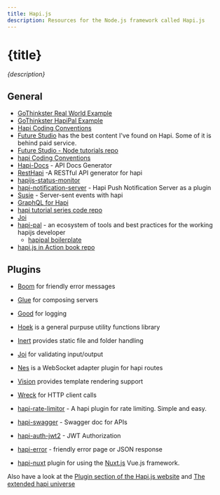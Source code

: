 ```yaml
---
title: Hapi.js
description: Resources for the Node.js framework called Hapi.js
---
```


# {title}

*{description}*


## General

* [GoThinkster Real World Example](https://github.com/gothinkster/hapijs-realworld-example-app)
* [GoThinkster HapiPal Example](https://github.com/devinivy/hapipal-realworld-example-app)
* [Hapi Coding Conventions](https://hapijs.com/styleguide)
* [Future Studio](https://futurestud.io) has the best content I've found on Hapi. Some of it is behind paid service.
* [Future Studio - Node tutorials repo](https://github.com/fs-opensource/nodejs-tutorials-hapi)
* [hapi Coding Conventions](https://github.com/hapijs/contrib/blob/master/Style.md)
* [Hapi-Docs](https://github.com/SurveyLegend/hapi-docs) - API Docs Generator
* [RestHapi](https://github.com/JKHeadley/rest-hapi) -A RESTful API generator for hapi
* [hapijs-status-monitor](https://github.com/ziyasal/hapijs-status-monitor)
* [hapi-notification-server](https://github.com/tectual/hapi-notification-server) - Hapi Push Notification Server as a plugin
* [Susie](https://github.com/mtharrison/susie) - Server-sent events with hapi
* [GraphQL for Hapi](https://github.com/apollographql/apollo-server/tree/master/packages/apollo-server-hapi)
* [hapi tutorial series code repo](https://github.com/fs-opensource/nodejs-tutorials-hapi)
* [Joi](https://github.com/hapijs/joi)
* [hapi-pal](https://hapipal.com/) - an ecosystem of tools and best practices for the working hapijs developer
  * [hapipal boilerplate](https://github.com/hapipal/boilerplate)
* [hapi.js in Action book repo](https://github.com/mtharrison/hapi.js-in-action)

## Plugins

* [Boom](https://github.com/hapijs/boom) for friendly error messages
* [Glue](https://github.com/hapijs/glue) for composing servers
* [Good](https://github.com/hapijs/good) for logging
* [Hoek](https://github.com/hapijs/hoek) is a general purpuse utility functions library
* [Inert](https://github.com/hapijs/inert) provides static file and folder handling
* [Joi](https://github.com/hapijs/joi) for validating input/output
* [Nes](https://github.com/hapijs/nes) is a WebSocket adapter plugin for hapi routes
* [Vision](https://github.com/hapijs/vision) provides template rendering support
* [Wreck](https://github.com/hapijs/wreck) for HTTP client calls

* [hapi-rate-limitor](https://github.com/futurestudio/hapi-rate-limitor) - A hapi plugin for rate limiting. Simple and easy.
* [hapi-swagger](https://github.com/glennjones/hapi-swagger) - Swagger doc for APIs
* [hapi-auth-jwt2](https://www.npmjs.com/package/hapi-auth-jwt2) - JWT Authorization
* [hapi-error](https://github.com/dwyl/hapi-error) - friendly error page or JSON response
* [hapi-nuxt](https://github.com/nuxt-community/hapi-nuxt) plugin for using the [Nuxt.js](https://nuxtjs.org/) Vue.js framework.

Also have a look at the [Plugin section of the Hapi.js website](https://hapijs.com/plugins) and [The extended hapi universe](https://hapijs.com/plugins#The%20extended%20hapi%20universe)

